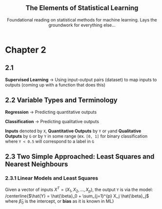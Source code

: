  <h2 align="center">The Elements of Statistical Learning</h2>
  <p align="center">
    Foundational reading on statistical methods for machine learning. Lays the groundwork for everything else...
    <br />
    <br />
 
 # Chapter 2
 ## 2.1
 **Supervised Learning** -> Using input-output pairs (dataset) to map inputs to outputs (coming up with a function that does this)
 ## 2.2 Variable Types and Terminology
 **Regression** -> Predicting quantitative outputs
 
 **Classification** -> Predicting qualitative outputs
 
 **Inputs** denoted by `X`, **Quantitative Outputs** by 	`Y` or `y`and **Qualitative Outputs** by `G` or by `Y` in some range (ex. `[0, 1]` for binary classification where `Y < 0.5` will correspond to a label in `G`
 
 ## 2.3 Two Simple Approached: Least Squares and Nearest Neighbours
 ### 2.3.1 Linear Models and Least Squares
 Given a vector of inputs $X^T = (X_1, X_2, ..., X_p)$, the output `Y` is via the model:
 /centerline{$\hat{Y} = \hat{\beta}_0 + \sum_{j=1}^{p} X_j \hat{\beta}_j$
where $\hat{\beta}_0$ is the intercept, or **bias** as it is known in ML}
